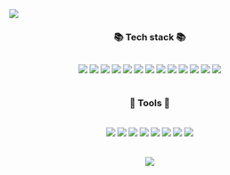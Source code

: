 <!-- 헤더 -->
<img src="https://capsule-render.vercel.app/api?type=rounded&color=auto&height=300&section=header&text=Welcome%20&fontSize=70&animation=fadeIn" />


<br>
<h3 align="center">📚 Tech stack 📚</h3>
<br>
<div align="center">
<img src="https://img.shields.io/badge/Java-007396?style=flat&logo=Conda-Forge&logoColor=white" />
<img src="https://img.shields.io/badge/JavaScript-F7DF1E?style=for-the-badge&logo=JavaScript&logoColor=white" />
<img src="https://img.shields.io/badge/jQuery-0769AD?style=for-the-badge&logo=jquery&logoColor=white" />
<img src="https://img.shields.io/badge/html5-%23FF6666.svg?style=for-the-badge&logo=html5&logoColor=white"/>
<img src="https://img.shields.io/badge/css3-%23FFCC33.svg?style=for-the-badge&logo=css3&logoColor=white"/>
<img src="https://img.shields.io/badge/react-20232a.svg?style=for-the-badge&logo=react&logoColor=61DAFB" />
<img src="https://img.shields.io/badge/Andoid-3DDC84?style=flat-square&logo=android studio&logoColor=white">
<img src="https://img.shields.io/badge/python-3776AB?style=flat-square&logo=python&logoColor=white"> 
<img src="https://img.shields.io/badge/mysql-4479A1?style=for-the-badge&logo=mysql&logoColor=white"> 
<img src="https://img.shields.io/badge/SQLite-07405E?style=for-the-badge&logo=sqlite&logoColor=white" />
<img src="https://img.shields.io/badge/Oracle-F80000?style=for-the-badge&logo=oracle&logoColor=black" />
<img src="https://img.shields.io/badge/MariaDB-003545?style=for-the-badge&logo=mariadb&logoColor=white" />
<img src="https://img.shields.io/badge/Bootstrap-563D7C?style=for-the-badge&logo=bootstrap&logoColor=white" /></div>
<br>

 <h3 align="center">🔨 Tools 🔨 </h3>
 <br>
 <div align="center">
   <img src="https://img.shields.io/badge/Eclipse-2C2255?style=for-the-badge&logo=eclipse&logoColor=white" />
   <img src="https://img.shields.io/badge/Spring-6DB33F?style=for-the-badge&logo=spring&logoColor=white" />
   <img src="https://img.shields.io/badge/GitHub-100000?style=for-the-badge&logo=github&logoColor=white" />
   <img src="https://img.shields.io/badge/Sourcetree-0052CC?style=for-the-badge&logo=Sourcetree&logoColor=white" />
   <img src="https://img.shields.io/badge/ApacheTomcat-F8DC75?style=for-the-badge&logo=ApacheTomcat&logoColor=white" />
   <img src="https://img.shields.io/badge/Andoid Studio-3DDC84?style=flat-square&logo=android studio&logoColor=white">
   <img src="https://img.shields.io/badge/Visual%20Studio%20Code-0078d7.svg?style=for-the-badge&logo=visual-studio-code&logoColor=white"/>
   <img src="https://img.shields.io/badge/SVN-809CC9?style=flat&logo=Subversion&logoColor=white" />
 </div>
<br>
<div align=center>
	<br>
<img src="https://github-readme-stats.vercel.app/api/top-langs/?username=didaldud&layout=compact">
</div>
